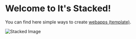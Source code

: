 # Welcome to It's Stacked!

You can find here simple ways to create [webapps (template)](https://github.com/itsstacked/stacked).

![Stacked Image](https://i.imgur.com/AWaUxYi.png)
